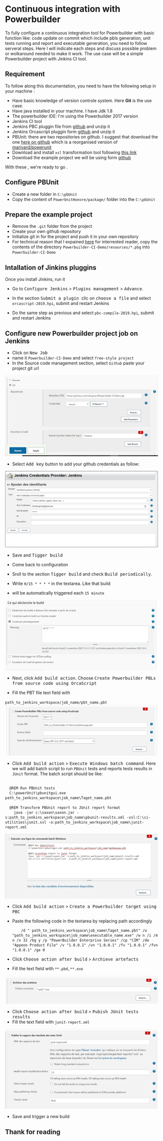 #   Continuous integration with Powerbuilder  

To fully configure a continuous integration tool for Powerbuilder with basic function like: code update on commit which include pbls generation, unit tests running and report and executable generation, you need to follow serveral steps. Here I will indicate each steps and discuss possible problem or wolkaround needed to make it work. The use case will be a simple Powerbuilder project with Jinkins CI tool.  

##  Requirement

To follow along this documentation,  you need to have the following setup in your machine :

-  Have basic knowledge of version controle system. Here **Git** is the use case.
-  Have java installed in your machine. I have Jdk 1.8
-  The powerbuilder IDE: I'm using the Powerbuilder 2017 version
-  Jenkins CI tool
-  Jenkins PBC pluggin file from [ github](https://github.com/bruce-armstrong/pbc_compile-plugin-2019.git) and unzip it
-  Jenkins Orcascript pluggin form [ github](https://github.com/bruce-armstrong/orcascript-plugin-2019.git) and unzip it
-  PBUnit: there are two repositories on github. I suggest  that download the one  [ here on github](https://github.com/mahugnon/PowerUnitHonore.git) which is  a reorganised version of [marivard/powerunit](https://github.com/marivard/powerunit.git)
-   Download  and install `xsl` transformation tool  following [ this link](https://dev.pageseeder.com/get_started/tutorials/how_to_run_xslt_from_the_command_line.html)
-  Download the example project we will be using  form [ github](https://github.com/mahugnon/Powerbuilder-CI-Demo.git)

With these , we're ready to go  .

##  Configure PBUnit

-  Create a new folder in `C:\pbUnit`
-  Copy the content of `PowerUnitHonore/package/` folder into the `C:\pbUnit`

##  Prepare the example project

-  Remove the `.git` folder from the project
-  Create your own github repository
-  Initialize git in for the project  and push it in your own repository
-  For technical reason that I expained  [ here](https://github.com/mahugnon/PowerbuilderWiki/blob/master/PBLRegeneration.md) for interrested reader, copy the contents of the directory `Powerbuilder-CI-Demo/resources/*.pbg`  into `Powerbuilder-CI-Demo`


##  Intallation of Jinkins pluggins

Once you install Jinkins, run it

-  Go to <kbd>Configure Jenkins</kbd> > <kbd>Plugins management</kbd>  >  <kbd>Advance</kbd>.

-  In the section <kbd> Submit a plugin </kbd> clic on  <kbd>choose a file</kbd> and select  `orcascript-2019.hpi`, submit and restart Jenkins  
-  Do the same step as previous and select `pbc-compile-2019.hpi`, submit and restart Jenkins

##  Configure new Powerbuilder project job on Jenkins
  
-  Click on <kbd>New Job</kbd>
-   name it  `Powerbuilder-CI-Demo` and select `free-style project`
-   In the Source code management section, select `Github`  paste your project git url 

![Source control system](resources/jenkins-sourcemanagement.png)
  

-  Select  <kbd>Add key</kbd> button to add your github credentials as follow: 
  
![Github credention](resources/jenkins-sourcemanagement-credentials.png)


  
-   Save and <kbd>Tigger build<kbd>
  
-  Come back to configuration

-  Sroll to the section  <kbd>Tigger build</kbd> and check <kbd>Build periodically</kbd>.  
-  Write `H/15 * * * *`  in the textarea.  Like that build
-  will be automatically triggered each `15 minute` 
  
  
 ![Trigger build](resources/jenkins-sourcemanagement-triggerBuild.png)



-  Next, click <kbd>Add build action</kbd>. Choose <kbd>Create Powerbuilder PBLs from source code using OrcaScript</kbd>

-  Fill the PBT file text field with 
  
  
  `path_to_jenkins_workspace/job_name/pbt_name.pbt`
![PBLs generation](resources/jenkins-sourcemanagement-pathTo_pbtForPBLUpdating.png)



-  Click  <kbd> Add build action</kbd> > <kbd>Execute Windows batch command</kbd>. Here we will add batch script to run `PBUnit` tests and reports tests results in `JUnit` format. The batch script should be like:
  
```batch

  @REM Run PBUnit tests
  C:\powerUnit\pbunitgui.exe path_to_jenkins_workspace\job_name\Taget_name.pbt
  
  @REM Transform PBUnit report to JUnit report format
    java -jar c:\saxon\saxon.jar -s:path_to_jenkins_workspace\job_name\pbunit-results.xml -xsl:C:\ci-utilities\junit.xsl -o:path_to_jenkins_workspace\job_name\junit-report.xml
```

![Select batch](resources/jenkins-sourcemanagement-TestExecution.png)



-  Click <kbd>Add build action</kbd> > <kbd>Create a Powerbuilder target using PBC</kbd>

-  Paste the following code in the textarea by replacing     path accordingly
  
    ```batch
        /d " path_to_jenkins_workspace\job_name\Taget_name.pbt" /o "path_to_jenkins_workspace\job_name\executable_name.exe" /w n /i /m n /x 32 /bg y /p "PowerBuilder Enterprise Series" /cp "CIM" /de "Appeon Product File" /v "1.0.0.1" /vn "1.0.0.1" /fv "1.0.0.1" /fvn "1.0.0.1" /ge 0 
    ```
  

-  Click <kbd> Choose action after build</kbd> > <kbd> Archieve artefacts</kbd> 
-  Fill the text field with `**.pbd,**.exe`
  
  ![Archieve](resources/jenkins-sourcemanagement-archieveArtefacts.png)


-  Click <kbd> Choose action after build</kbd> > <kbd> Pubish JUnit tests results</kbd>
-  Fill the text field with `junit-report.xml`
  
  ![Junit results](resources/jenkins-sourceTests-report.png)

-  Save and trigger a new build

##  Thank for reading 
